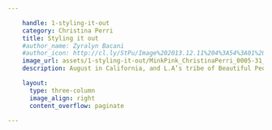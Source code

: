 ```yaml
---

    handle: 1-styling-it-out
    category: Christina Perri
    title: Styling it out
    #author_name: Zyralyn Bacani
    #author_icon: http://cl.ly/StPu/Image%202013.12.11%204%3A54%3A01%20pm.png
    image_url: assets/1-styling-it-out/MinkPink_ChristinaPerri_0005-31_opt.jpeg
    description: August in California, and L.A’s tribe of Beautiful People are flocking to the beaches in their hoards…but for one talented young singer-songwriter, there’s no better place to while away the days than the recording studio. It’s here that Philly-born rock chick and style maven Christina Perri feels most at home, which is why it made perfect sense to choose North Hollywood’s iconic Mates Studios as the location to shoot MINKPINK’s brand new global campaign ‘The Music Issue’, fronted by the stunning songstress herself.

    layout:
      type: three-column
      image_align: right
      content_overflow: paginate

---
```


